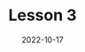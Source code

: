 ---
title: Lesson 3
description: Frameworks
layout: layouts/post.njk
tags:
  - lessons
date: 2022-10-17
rating: 5
---